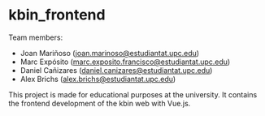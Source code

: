 # kbin_frontend
Team members:
- Joan Mariñoso (joan.marinoso@estudiantat.upc.edu)
- Marc Expósito (marc.exposito.francisco@estudiantat.upc.edu)
- Daniel Cañizares (daniel.canizares@estudiantat.upc.edu)
- Alex Brichs (alex.brichs@estudiantat.upc.edu)

This project is made for educational purposes at the university.
It contains the frontend development of the kbin web with Vue.js.
